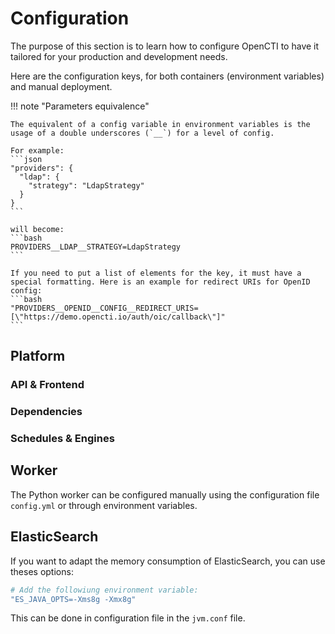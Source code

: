 # Configuration

The purpose of this section is to learn how to configure OpenCTI to have it tailored for your production and development needs. 

Here are the configuration keys, for both containers (environment variables) and manual deployment.

!!! note "Parameters equivalence"
    
    The equivalent of a config variable in environment variables is the usage of a double underscores (`__`) for a level of config.

    For example:
    ```json
    "providers": {
      "ldap": {
        "strategy": "LdapStrategy"
      }
    }
    ```

    will become:
    ```bash
    PROVIDERS__LDAP__STRATEGY=LdapStrategy
    ```

    If you need to put a list of elements for the key, it must have a special formatting. Here is an example for redirect URIs for OpenID config:
    ```bash
    "PROVIDERS__OPENID__CONFIG__REDIRECT_URIS=[\"https://demo.opencti.io/auth/oic/callback\"]"
    ```

## Platform

### API & Frontend


### Dependencies


### Schedules & Engines



## Worker

The Python worker can be configured manually using the configuration file `config.yml` or through environment variables.

## ElasticSearch

If you want to adapt the memory consumption of ElasticSearch, you can use theses options:

```bash
# Add the followiung environment variable:
"ES_JAVA_OPTS=-Xms8g -Xmx8g"
```

This can be done in configuration file in the `jvm.conf` file.